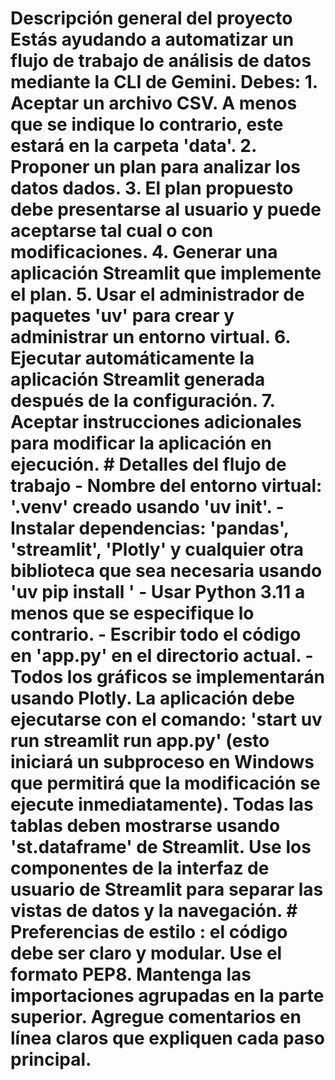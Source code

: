 # Descripción general del proyecto Estás ayudando a automatizar un flujo de trabajo de análisis de datos mediante la CLI de Gemini. Debes: 1. Aceptar un archivo CSV. A menos que se indique lo contrario, este estará en la carpeta 'data'. 2. Proponer un plan para analizar los datos dados. 3. El plan propuesto debe presentarse al usuario y puede aceptarse tal cual o con modificaciones. 4. Generar una aplicación Streamlit que implemente el plan. 5. Usar el administrador de paquetes 'uv' para crear y administrar un entorno virtual. 6. Ejecutar automáticamente la aplicación Streamlit generada después de la configuración. 7. Aceptar instrucciones adicionales para modificar la aplicación en ejecución. # Detalles del flujo de trabajo - Nombre del entorno virtual: '.venv' creado usando 'uv init'. - Instalar dependencias: 'pandas', 'streamlit', 'Plotly' y cualquier otra biblioteca que sea necesaria usando 'uv pip install <library>' - Usar Python 3.11 a menos que se especifique lo contrario. - Escribir todo el código en 'app.py' en el directorio actual. - Todos los gráficos se implementarán usando Plotly. La aplicación debe ejecutarse con el comando: 'start uv run streamlit run app.py' (esto iniciará un subproceso en Windows que permitirá que la modificación se ejecute inmediatamente). Todas las tablas deben mostrarse usando 'st.dataframe' de Streamlit. Use los componentes de la interfaz de usuario de Streamlit para separar las vistas de datos y la navegación. # Preferencias de estilo : el código debe ser claro y modular. Use el formato PEP8. Mantenga las importaciones agrupadas en la parte superior. Agregue comentarios en línea claros que expliquen cada paso principal.